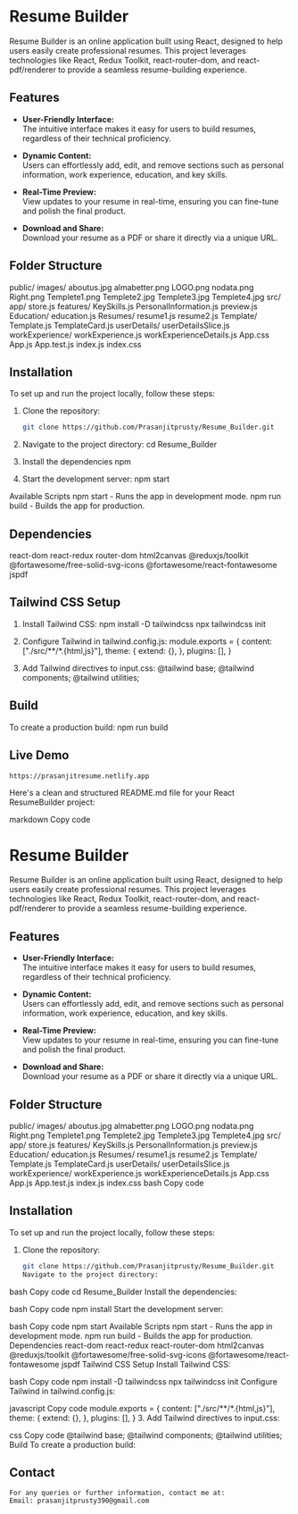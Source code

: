 # Resume Builder

Resume Builder is an online application built using React, designed to help users easily create professional resumes. This project leverages technologies like React, Redux Toolkit, react-router-dom, and react-pdf/renderer to provide a seamless resume-building experience.

## Features

- **User-Friendly Interface:**  
  The intuitive interface makes it easy for users to build resumes, regardless of their technical proficiency.

- **Dynamic Content:**  
  Users can effortlessly add, edit, and remove sections such as personal information, work experience, education, and key skills.

- **Real-Time Preview:**  
  View updates to your resume in real-time, ensuring you can fine-tune and polish the final product.

- **Download and Share:**  
  Download your resume as a PDF or share it directly via a unique URL.

## Folder Structure

public/
images/
aboutus.jpg
almabetter.png
LOGO.png
nodata.png
Right.png
Templete1.png
Templete2.jpg
Templete3.jpg
Templete4.jpg
src/
app/
store.js
features/
KeySkills.js
PersonalInformation.js
preview.js
Education/
education.js
Resumes/
resume1.js
resume2.js
Template/
Template.js
TemplateCard.js
userDetails/
userDetailsSlice.js
workExperience/
workExperience.js
workExperienceDetails.js
App.css
App.js
App.test.js
index.js
index.css

## Installation

To set up and run the project locally, follow these steps:

1. Clone the repository:

   ```bash
   git clone https://github.com/Prasanjitprusty/Resume_Builder.git

   ```

2. Navigate to the project directory:
   cd Resume_Builder

3. Install the dependencies
   npm
4. Start the development server:
   npm start

Available Scripts
npm start - Runs the app in development mode.
npm run build - Builds the app for production.

## Dependencies

react-dom
react-redux
router-dom
html2canvas
@reduxjs/toolkit
@fortawesome/free-solid-svg-icons
@fortawesome/react-fontawesome
jspdf

## Tailwind CSS Setup

1.  Install Tailwind CSS:
    npm install -D tailwindcss
    npx tailwindcss init

2.  Configure Tailwind in tailwind.config.js:
    module.exports = {
    content: ["./src/**/*.{html,js}"],
    theme: {
    extend: {},
    },
    plugins: [],
    }

3.  Add Tailwind directives to input.css:
    @tailwind base;
    @tailwind components;
    @tailwind utilities;

## Build

To create a production build:
npm run build

## Live Demo

`https://prasanjitresume.netlify.app`

Here's a clean and structured README.md file for your React ResumeBuilder project:

markdown
Copy code

# Resume Builder

Resume Builder is an online application built using React, designed to help users easily create professional resumes. This project leverages technologies like React, Redux Toolkit, react-router-dom, and react-pdf/renderer to provide a seamless resume-building experience.

## Features

- **User-Friendly Interface:**  
  The intuitive interface makes it easy for users to build resumes, regardless of their technical proficiency.

- **Dynamic Content:**  
  Users can effortlessly add, edit, and remove sections such as personal information, work experience, education, and key skills.

- **Real-Time Preview:**  
  View updates to your resume in real-time, ensuring you can fine-tune and polish the final product.

- **Download and Share:**  
  Download your resume as a PDF or share it directly via a unique URL.

## Folder Structure

public/
images/
aboutus.jpg
almabetter.png
LOGO.png
nodata.png
Right.png
Templete1.png
Templete2.jpg
Templete3.jpg
Templete4.jpg
src/
app/
store.js
features/
KeySkills.js
PersonalInformation.js
preview.js
Education/
education.js
Resumes/
resume1.js
resume2.js
Template/
Template.js
TemplateCard.js
userDetails/
userDetailsSlice.js
workExperience/
workExperience.js
workExperienceDetails.js
App.css
App.js
App.test.js
index.js
index.css
bash
Copy code

## Installation

To set up and run the project locally, follow these steps:

1. Clone the repository:
   ```bash
   git clone https://github.com/Prasanjitprusty/Resume_Builder.git
   Navigate to the project directory:
   ```

bash
Copy code
cd Resume_Builder
Install the dependencies:

bash
Copy code
npm install
Start the development server:

bash
Copy code
npm start
Available Scripts
npm start - Runs the app in development mode.
npm run build - Builds the app for production.
Dependencies
react-dom
react-redux
react-router-dom
html2canvas
@reduxjs/toolkit
@fortawesome/free-solid-svg-icons
@fortawesome/react-fontawesome
jspdf
Tailwind CSS Setup
Install Tailwind CSS:

bash
Copy code
npm install -D tailwindcss
npx tailwindcss init
Configure Tailwind in tailwind.config.js:

javascript
Copy code
module.exports = {
content: ["./src/**/*.{html,js}"],
theme: {
extend: {},
},
plugins: [],
}
3. Add Tailwind directives to input.css:

css
Copy code
@tailwind base;
@tailwind components;
@tailwind utilities;
Build
To create a production build:

## Contact

    For any queries or further information, contact me at:
    Email: prasanjitprusty390@gmail.com
